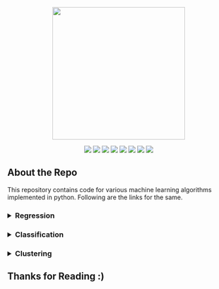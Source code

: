 <p align="center">
	<img height="300px" src="https://socialify.git.ci/Tarun-Kamboj/Machine_Learning_with_Python/image?font=KoHo&language=1&logo=https%3A%2F%2Favatars.githubusercontent.com%2Fu%2F56023742%3Fv%3D4&owner=1&pattern=Circuit%20Board&theme=Dark">
</p>
<p align="center">
	<img src="https://img.shields.io/github/repo-size/Tarun-Kamboj/Machine_Learning_using_Python?style=for-the-badge&color=fbff7d">
	<img src="https://img.shields.io/badge/Completed-No-ff2b32?style=for-the-badge">
	<img src="https://img.shields.io/badge/Maintained-Yes-0bd44a?style=for-the-badge">
	<a href="LICENSE"><img src="https://img.shields.io/badge/License-MIT-5462ff?style=for-the-badge"></a>
	<img src="https://img.shields.io/badge/Contributions-Welcome-a92ff5?style=for-the-badge">
	<a href="#"><img src="https://img.shields.io/badge/deployment-Na-573bd4?style=for-the-badge"></a>
	<img src="https://img.shields.io/badge/IDE-jupyter-ff7a05?style=for-the-badge&logo=Jupyter">
	<img src="https://img.shields.io/badge/language-python-3776AB?style=for-the-badge&logo=Python">
</p>

## About the Repo

This repository contains code for various machine learning algorithms implemented in python. Following are the links for the same.

<h3><details>
	<summary>Regression</summary>
	<ol>
		<li><h4><a href="Simple%20Linear%20Regression">Simple Linear Regression</a></h4></li>
		<li><h4><a href="Multiple%20Linear%20Regression">Multiple Linear Regression</a></h4></li>
		<li><h4><a href="Polynomial%20Regression">Polynomial Regression</a></h4></li>
		<li><h4><a href="Non-Linear%20Regression">Non-Linear Regression</a></h4></li>
	</ol>
</details></h3>

<h3><details>
	<summary>Classification</summary>
	<ol>
		<li><h4><a href="KNN%20for%20Classification">K-Nearest Neighboours (KNN)</a></h4></li>
		<li><h4><a href="Decision%20Trees%20for%20Classification">Decision Trees</a></h4></li>
		<li><h4><a href="Logistic%20Regression%20for%20Classification">Logistic Regression</a></h4></li>
		<li><h4><a href="SVM%20for%20Classification">Support Vector Machines (SVMs)</a></h4></li>
	</ol>
</details></h3>

<h3><details>
	<summary>Clustering</summary>
	<ol>
		<li><h4><a href="K-Means%20for%20Clustering">K-Means</a></h4></li>
	</ol>
</details></h3>

## Thanks for Reading :)
